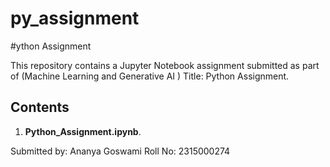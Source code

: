 # py_assignment
#ython Assignment

This repository contains a Jupyter Notebook assignment submitted as part of (Machine Learning and Generative AI ) Title: Python Assignment.

## Contents

1. **Python_Assignment.ipynb**.

Submitted by: Ananya Goswami
Roll No: 2315000274
